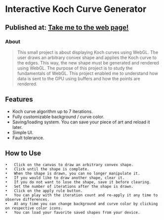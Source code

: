 # Interactive Koch Curve Generator
## Published at: [Take me to the web page!](https://cevataykans.github.io/interactive-koch-curve/)
### About
>  This small project is about displaying Koch curves using WebGL. The user draws an arbitrary convex shape and applies the Koch curve to the edges. This way, the new shape must be generated and rendered using WebGL. The purpose of this project is to study the fundamentals of WebGL. This project enabled me to understand how data is sent to the GPU using buffers and how the points are rendered.

## Features
* Koch curve algorithm up to 7 iterations.
* Fully customizable background / curve color.
* Saving/loading system. You can save your piece of art and reload it later.
* Simple UI.
* Fault tolerance.

## How to Use
	•	Click on the canvas to draw an arbitrary convex shape.
	•	Click until the shape is complete.
	•	When the shape is drawn, you can no longer manipulate it.
	•	If you would like to draw another shape, clear it.
	•	If you do not want to lose the shape, save it before clearing.
	•	Set the number of iterations after the shape is drawn.
	•	Click on the apply rule button.
	•	You can play with the iteration count and re-apply it any time to observe differences.
	•	At any time you can change background and curve color by clicking on respective color icons.
	•	You can load your favorite saved shapes from your device.


